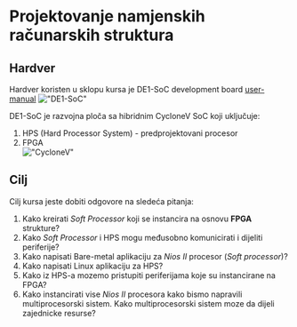 # Projektovanje namjenskih računarskih struktura

## Hardver
Hardver koristen u sklopu kursa je DE1-SoC development board [user-manual](https://www.terasic.com.tw/cgi-bin/page/archive.pl?Language=English&CategoryNo=167&No=836&PartNo=4#contents)
!["DE1-SoC"](https://github.com/user-attachments/assets/5927317d-beab-4fe1-ac15-7042d3cba534)

DE1-SoC je razvojna ploča sa hibridnim CycloneV SoC koji uključuje:
1. HPS (Hard Processor System) - predprojektovani procesor
2. FPGA </br>
!["CycloneV"](https://github.com/user-attachments/assets/f005a11a-60c9-4dd2-bd7e-5b7202263476)

## Cilj

Cilj kursa jeste dobiti odgovore na sledeća pitanja:
1. Kako kreirati *Soft Processor* koji se instancira na osnovu <b>FPGA</b> strukture?
2. Kako *Soft Processor* i HPS mogu međusobno komunicirati i dijeliti periferije?
3. Kako napisati Bare-metal aplikaciju za *Nios II* procesor (*Soft processor*)?
4. Kako napisati Linux aplikaciju za HPS?
5. Kako iz HPS-a mozemo pristupiti periferijama koje su instancirane na FPGA?
6. Kako instancirati vise *Nios II* procesora kako bismo napravili multiprocesorski sistem. Kako multiprocesorski sistem moze da dijeli zajednicke resurse?
